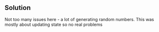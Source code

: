 ## Solution 
Not too many issues here - a lot of generating random numbers. This was mostly about updating state so no real problems